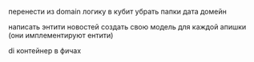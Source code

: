 перенести из domain логику в кубит
убрать папки дата домейн

написать энтити новостей
создать свою модель для каждой апишки (они имплементируют ентити)

di контейнер в фичах 
